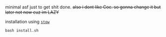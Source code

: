minimal asf just to get shit done. ~~also i dont like Coc. so gonna change it but later not now cuz im LAZY~~


 
installation using [`stow`](https://www.gnu.org/software/stow/)

```
bash install.sh
```

